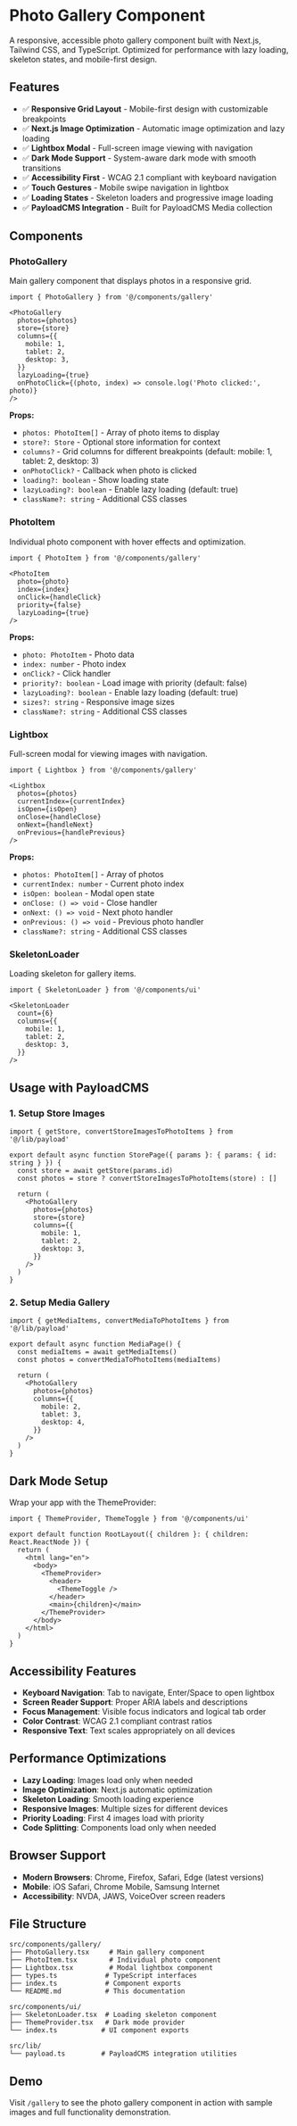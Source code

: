 # Photo Gallery Component

A responsive, accessible photo gallery component built with Next.js, Tailwind CSS, and TypeScript. Optimized for performance with lazy loading, skeleton states, and mobile-first design.

## Features

- ✅ **Responsive Grid Layout** - Mobile-first design with customizable breakpoints
- ✅ **Next.js Image Optimization** - Automatic image optimization and lazy loading
- ✅ **Lightbox Modal** - Full-screen image viewing with navigation
- ✅ **Dark Mode Support** - System-aware dark mode with smooth transitions
- ✅ **Accessibility First** - WCAG 2.1 compliant with keyboard navigation
- ✅ **Touch Gestures** - Mobile swipe navigation in lightbox
- ✅ **Loading States** - Skeleton loaders and progressive image loading
- ✅ **PayloadCMS Integration** - Built for PayloadCMS Media collection

## Components

### PhotoGallery

Main gallery component that displays photos in a responsive grid.

```tsx
import { PhotoGallery } from '@/components/gallery'

<PhotoGallery
  photos={photos}
  store={store}
  columns={{
    mobile: 1,
    tablet: 2,
    desktop: 3,
  }}
  lazyLoading={true}
  onPhotoClick={(photo, index) => console.log('Photo clicked:', photo)}
/>
```

**Props:**
- `photos: PhotoItem[]` - Array of photo items to display
- `store?: Store` - Optional store information for context
- `columns?` - Grid columns for different breakpoints (default: mobile: 1, tablet: 2, desktop: 3)
- `onPhotoClick?` - Callback when photo is clicked
- `loading?: boolean` - Show loading state
- `lazyLoading?: boolean` - Enable lazy loading (default: true)
- `className?: string` - Additional CSS classes

### PhotoItem

Individual photo component with hover effects and optimization.

```tsx
import { PhotoItem } from '@/components/gallery'

<PhotoItem
  photo={photo}
  index={index}
  onClick={handleClick}
  priority={false}
  lazyLoading={true}
/>
```

**Props:**
- `photo: PhotoItem` - Photo data
- `index: number` - Photo index
- `onClick?` - Click handler
- `priority?: boolean` - Load image with priority (default: false)
- `lazyLoading?: boolean` - Enable lazy loading (default: true)
- `sizes?: string` - Responsive image sizes
- `className?: string` - Additional CSS classes

### Lightbox

Full-screen modal for viewing images with navigation.

```tsx
import { Lightbox } from '@/components/gallery'

<Lightbox
  photos={photos}
  currentIndex={currentIndex}
  isOpen={isOpen}
  onClose={handleClose}
  onNext={handleNext}
  onPrevious={handlePrevious}
/>
```

**Props:**
- `photos: PhotoItem[]` - Array of photos
- `currentIndex: number` - Current photo index
- `isOpen: boolean` - Modal open state
- `onClose: () => void` - Close handler
- `onNext: () => void` - Next photo handler
- `onPrevious: () => void` - Previous photo handler
- `className?: string` - Additional CSS classes

### SkeletonLoader

Loading skeleton for gallery items.

```tsx
import { SkeletonLoader } from '@/components/ui'

<SkeletonLoader
  count={6}
  columns={{
    mobile: 1,
    tablet: 2,
    desktop: 3,
  }}
/>
```

## Usage with PayloadCMS

### 1. Setup Store Images

```tsx
import { getStore, convertStoreImagesToPhotoItems } from '@/lib/payload'

export default async function StorePage({ params }: { params: { id: string } }) {
  const store = await getStore(params.id)
  const photos = store ? convertStoreImagesToPhotoItems(store) : []

  return (
    <PhotoGallery
      photos={photos}
      store={store}
      columns={{
        mobile: 1,
        tablet: 2,
        desktop: 3,
      }}
    />
  )
}
```

### 2. Setup Media Gallery

```tsx
import { getMediaItems, convertMediaToPhotoItems } from '@/lib/payload'

export default async function MediaPage() {
  const mediaItems = await getMediaItems()
  const photos = convertMediaToPhotoItems(mediaItems)

  return (
    <PhotoGallery
      photos={photos}
      columns={{
        mobile: 2,
        tablet: 3,
        desktop: 4,
      }}
    />
  )
}
```

## Dark Mode Setup

Wrap your app with the ThemeProvider:

```tsx
import { ThemeProvider, ThemeToggle } from '@/components/ui'

export default function RootLayout({ children }: { children: React.ReactNode }) {
  return (
    <html lang="en">
      <body>
        <ThemeProvider>
          <header>
            <ThemeToggle />
          </header>
          <main>{children}</main>
        </ThemeProvider>
      </body>
    </html>
  )
}
```

## Accessibility Features

- **Keyboard Navigation**: Tab to navigate, Enter/Space to open lightbox
- **Screen Reader Support**: Proper ARIA labels and descriptions
- **Focus Management**: Visible focus indicators and logical tab order
- **Color Contrast**: WCAG 2.1 compliant contrast ratios
- **Responsive Text**: Text scales appropriately on all devices

## Performance Optimizations

- **Lazy Loading**: Images load only when needed
- **Image Optimization**: Next.js automatic optimization
- **Skeleton Loading**: Smooth loading experience
- **Responsive Images**: Multiple sizes for different devices
- **Priority Loading**: First 4 images load with priority
- **Code Splitting**: Components load only when needed

## Browser Support

- **Modern Browsers**: Chrome, Firefox, Safari, Edge (latest versions)
- **Mobile**: iOS Safari, Chrome Mobile, Samsung Internet
- **Accessibility**: NVDA, JAWS, VoiceOver screen readers

## File Structure

```
src/components/gallery/
├── PhotoGallery.tsx     # Main gallery component
├── PhotoItem.tsx        # Individual photo component
├── Lightbox.tsx         # Modal lightbox component
├── types.ts            # TypeScript interfaces
├── index.ts            # Component exports
└── README.md           # This documentation

src/components/ui/
├── SkeletonLoader.tsx  # Loading skeleton component
├── ThemeProvider.tsx   # Dark mode provider
└── index.ts           # UI component exports

src/lib/
└── payload.ts         # PayloadCMS integration utilities
```

## Demo

Visit `/gallery` to see the photo gallery component in action with sample images and full functionality demonstration.
